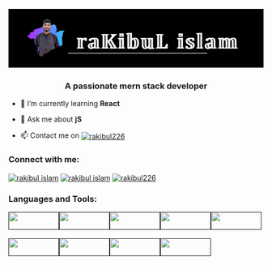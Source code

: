 
![I am GitHub Readme Generator's creator](https://github.com/rakibul226/rakibul226/blob/main/r3.JPG?raw=true)


<h3 align="center">A passionate mern stack developer</h3>

- 🌱 I’m currently learning **React**

- 💬 Ask me about **jS**

- 📫 Contact me on <a href="https://wa.me/1779048226" target="blank"><img align="center" src="https://img.shields.io/badge/WhatsApp-25D366?style=for-the-badge&logo=whatsapp&logoColor=white" alt="rakibul226" height="35" width="120" /></a>






<h3 align="left">Connect with me:</h3>
<p align="left">
<a href="https://linkedin.com/in/rakibul226" target="blank"><img align="center" src="https://raw.githubusercontent.com/rahuldkjain/github-profile-readme-generator/master/src/images/icons/Social/linked-in-alt.svg" alt="rakibul islam" height="30" width="40" /></a>
<a href="https://fb.com/rakibul226" target="blank"><img align="center" src="https://raw.githubusercontent.com/rahuldkjain/github-profile-readme-generator/master/src/images/icons/Social/facebook.svg" alt="rakibul islam" height="20" width="40" /></a>
<a href="https://instagram.com/rakibulislam226" target="blank"><img align="center" src="https://raw.githubusercontent.com/rahuldkjain/github-profile-readme-generator/master/src/images/icons/Social/instagram.svg" alt="rakibul226" height="30" width="40" /></a>
</p>

<h3 align="left">Languages and Tools:</h3>

<a href=""><img src="https://img.shields.io/badge/HTML5-E34F26?style=for-the-badge&logo=html5&logoColor=white" width="100" height="35"/></a><a href=""><img src="https://img.shields.io/badge/CSS3-1572B6?style=for-the-badge&logo=css3&logoColor=white" width="100" height="35"/></a><a href=""><img src="https://img.shields.io/badge/JavaScript-323330?style=for-the-badge&logo=javascript&logoColor=F7DF1E" width="100" height="35"/></a><a href=""><img src="https://img.shields.io/badge/Tailwind_CSS-38B2AC?style=for-the-badge&logo=tailwind-css&logoColor=white" width="100" height="35"/></a><a href=""><img src="https://img.shields.io/badge/React-20232A?style=for-the-badge&logo=react&logoColor=61DAFB" width="100" height="35"/></a>


<a href=""><img src="https://img.shields.io/badge/Bootstrap-563D7C?style=for-the-badge&logo=bootstrap&logoColor=white" width="100" height="35"/></a><a href=""><img src="https://img.shields.io/badge/MySQL-005C84?style=for-the-badge&logo=mysql&logoColor=white" width="100" height="35"/></a><a href=""><img src="https://img.shields.io/badge/Oracle-F80000?style=for-the-badge&logo=Oracle&logoColor=white" width="100" height="35"/></a><a href=""><img src="https://img.shields.io/badge/C%2B%2B-00599C?style=for-the-badge&logo=c%2B%2B&logoColor=white" width="100" height="35"/></a>

<!---<a href=""><img src="" width="100" height="35"/></a>
<!---a href=""><img src="" width="100" height="35"/></a>



